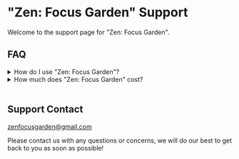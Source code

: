 # "Zen: Focus Garden" Support

Welcome to the support page for "Zen: Focus Garden".

## FAQ

<details>
<summary>How do I use "Zen: Focus Garden"?</summary>
<br>
The initial "Info" tab in the app contains links to 3 info pages that walk through the full functionality of the app. Please reference these pages for initial guidance - if you have any further questions, feel free to contact us at the email at the bottom of the page. 
</details>

<details>
<summary>How much does "Zen: Focus Garden" cost?</summary>
<br>
"Zen: Focus Garden" is free for now - we want to focus on building a user base while the Vision Pro is in its early days. As the app continues to grow, we may switch to a paid model.
</details>

<br>

## Support Contact

[zenfocusgarden\@gmail.com](mailto:zenfocusgarden@gmail.com?subject=Support)

Please contact us with any questions or concerns, we will do our best to get back to you as soon as possible!
